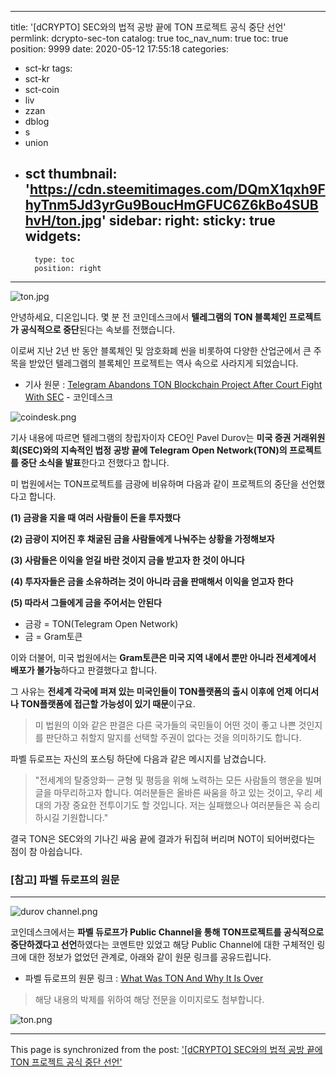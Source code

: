 
---
title: '[dCRYPTO] SEC와의 법적 공방 끝에 TON 프로젝트 공식 중단 선언'
permlink: dcrypto-sec-ton
catalog: true
toc_nav_num: true
toc: true
position: 9999
date: 2020-05-12 17:55:18
categories:
- sct-kr
tags:
- sct-kr
- sct-coin
- liv
- zzan
- dblog
- s
- union
- sct
thumbnail: 'https://cdn.steemitimages.com/DQmX1qxh9FhyTnm5Jd3yrGu9BoucHmGFUC6Z6kBo4SUBhvH/ton.jpg'
sidebar:
    right:
        sticky: true
widgets:
    -
        type: toc
        position: right
---


![ton.jpg](https://cdn.steemitimages.com/DQmX1qxh9FhyTnm5Jd3yrGu9BoucHmGFUC6Z6kBo4SUBhvH/ton.jpg)

안녕하세요, 디온입니다. 몇 분 전 코인데스크에서 **텔레그램의 TON 블록체인 프로젝트가 공식적으로 중단**된다는 속보를 전했습니다.

이로써 지난 2년 반 동안 블록체인 및 암호화폐 씬을 비롯하여 다양한 산업군에서 큰 주목을 받았던 텔레그램의 블록체인 프로젝트는 역사 속으로 사라지게 되었습니다.

- 기사 원문 : [Telegram Abandons TON Blockchain Project After Court Fight With SEC](https://www.coindesk.com/telegram-abandons-ton-blockchain-project-after-court-fight-with-sec) - 코인데스크

![coindesk.png](https://cdn.steemitimages.com/DQmUFkv8MzXck8jsLKHMmhPuV61MYohWYfzDwv4EM8QLXHF/coindesk.png)

기사 내용에 따르면 텔레그램의 창립자이자 CEO인 Pavel Durov는 **미국 증권  거래위원회(SEC)와의 지속적인 법정 공방 끝에 Telegram Open Network(TON)의 프로젝트를 중단 소식을 발표**한다고 전했다고 합니다.

미 법원에서는 TON프로젝트를 금광에 비유하며 다음과 같이 프로젝트의 중단을 선언했다고 합니다.

**(1) 금광을 지을 때 여러 사람들이 돈을 투자했다**

**(2) 금광이 지어진 후 채굴된 금을 사람들에게 나눠주는 상황을 가정해보자**

**(3) 사람들은 이익을 얻길 바란 것이지 금을 받고자 한 것이 아니다**

**(4) 투자자들은 금을 소유하려는 것이 아니라 금을 판매해서 이익을 얻고자 한다**

**(5) 따라서 그들에게 금을 주어서는 안된다**

- 금광 = TON(Telegram Open Network)
- 금 = Gram토큰

이와 더불어, 미국 법원에서는 **Gram토큰은 미국 지역 내에서 뿐만 아니라 전세계에서 배포가 불가능**하다고 판결했다고 합니다.

그 사유는 **전세계 각국에 퍼져 있는 미국인들이 TON플랫폼의 출시 이후에 언제 어디서나 TON플랫폼에 접근할 가능성이 있기 때문**이구요. 

> 미 법원의 이와 같은 판결은 다른 국가들의 국민들이 어떤 것이 좋고 나쁜 것인지를 판단하고 취할지 말지를 선택할 주권이 없다는 것을 의미하기도 합니다.

파벨 듀로프는 자신의 포스팅 하단에 다음과 같은 메시지를 남겼습니다.

> "전세계의 탈중앙화ㅡ 균형 및 평등을 위해 노력하는 모든 사람들의 행운을 빌며 글을 마무리하고자 합니다. 여러분들은 올바른 싸움을 하고 있는 것이고, 우리 세대의 가장 중요한 전투이기도 할 것입니다. 저는 실패했으나 여러분들은 꼭 승리하시길 기원합니다." 

결국 TON은 SEC와의 기나긴 싸움 끝에 결과가 뒤집혀 버리며 NOT이 되어버렸다는 점이 참 아쉽습니다.



### [참고] 파벨 듀로프의 원문
---
![durov channel.png](https://cdn.steemitimages.com/DQmRwhrKSsx8K3LevohdAAVvjXCAQ8E3cZbesSuVffRjwAs/durov%20channel.png)

코인데스크에서는 **파벨 듀로프가 Public Channel을 통해 TON프로젝트를 공식적으로 중단하겠다고 선언**하였다는 코멘트만 있었고 해당 Public Channel에 대한 구체적인 링크에 대한 정보가 없었던 관계로, 아래와 같이 원문 링크를 공유드립니다.

- 파벨 듀로프의 원문 링크 : [What Was TON And Why It Is Over](https://telegra.ph/What-Was-TON-And-Why-It-Is-Over-05-12)

> 해당 내용의 박제를 위하여 해당 전문을 이미지로도 첨부합니다.

![ton.png](https://cdn.steemitimages.com/DQmc7uTo74m6B7DzYLxAjd1RUKvmWv6z7o4SLGmK6VZ6qgy/ton.png)

- - -

This page is synchronized from the post: ['[dCRYPTO] SEC와의 법적 공방 끝에 TON 프로젝트 공식 중단 선언'](https://steemit.com/@donekim/dcrypto-sec-ton)
